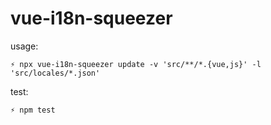 # vue-i18n-squeezer

usage: 

    ⚡ npx vue-i18n-squeezer update -v 'src/**/*.{vue,js}' -l 'src/locales/*.json'

test:

    ⚡ npm test
